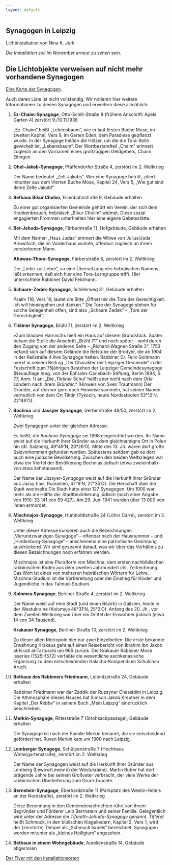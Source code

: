 ```yaml
---
layout: default
---
```


## Synagogen in Leipzig

Lichtinstallation von Nina K. Jurk

*Die Installation soll im November erneut zu sehen sein.*

## Die Lichtobjekte verweisen auf nicht mehr vorhandene Synagogen

[Eine Karte der Synagogen](karte.html).

Auch deren Liste ist nicht vollständig.
Wir notieren hier weitere Informationen zu diesen Synagogen
und erweitern diese allmählich:

<ol>
  <li><strong>Ez-Chaim-Synagoge</strong>, Otto-Schill-Straße 8 (frühere Anschrift: Apels Garten 4) zerstört 9./10.11.1938

<p>„Ez-Chaim“ heißt „Lebensbaum“, wie er laut Ersten Buche Mose, im zweiten Kapitel, Vers 9, im Garten Eden, dem Paradiese gepflanzt wurde.
In der Synagoge heißen die Hölzer, um die die Tora-Rolle gewickelt ist, „Lebensbaum“.
Der Wortbestandteil „Chaim“ erinnert zugleich an den Vornamen eines großzügigen Geldgebets, Chaim Eitingon.</p>
</li>
  <li><strong>Ohel-Jakob-Synagoge</strong>, Pfaffendorfer Straße 4, zerstört im 2. Weltkrieg

<p>Der Name bedeutet „Zelt Jakobs“.
Wer eine Synagoge betritt, zitiert mitunter aus dem Vierten Buche Mose, Kapitel 24, Vers 5, „Wie gut sind deine Zelte Jakob!“</p>
</li>
  <li><strong>Bethaus Bikur Cholim</strong>, Eisenbahnstraße 9, Gebäude erhalten

<p>Zu einer gut organisierten Gemeinde gehört ein Verein, der sich dem Krankenbesuch, hebräisch „Bikur Cholim“ widmet. Diese sozial engagierten Frommen unterhielten hier eine eigene Gebetsstätte.</p>
</li>
  <li><strong>Bet-Jehuda-Synagoge</strong>, Färberstraße 11, Hofgebäude, Gebäude erhalten

<p>Mit dem Namen „Haus Judas“ erinnert die Witwe von Julius/Juda Ariowitsch, die im Vorderhaus wohnte, offenbar zugleich an ihrem verstorbenen Mann.</p>

<strong>Ahawas-Thora-Synagoge</strong>, Färberstraße 6, zerstört im 2. Weltkrieg

<p>Die „Liebe zur Lehre“, so eine Übersetzung des hebräischen Namens, läßt erkennen, daß sich hier eine Tora-Lerngruppe trifft.
Hier unterrichtete Rabbiner David Feldmann.</p>
</li>
  <li><strong>Schaare-Zedek-Synagoge</strong>, Schillerweg 31, Gebäude erhalten

<p>Psalm 118, Vers 19, lautet die Bitte „Öffnet mir die Tore der Gerechtigkeit. Ich will hineingehen und danken.“
Die Tore der Synagoge stehen für solche Gelegenheit offen, sind also „Schaare Zedek“ – „Tore der Gerechtigkeit“.</p>
</li>
  <li><strong>Tiktiner Synagoge</strong>, Brühl 71, zerstört im 2. Weltkrieg

<p>»Zum blauben Harnisch« hieß ein Haus auf diesem Grundstück.
Später bekam die Stelle die Anschrift „Brühl 71“
und noch später – wohl durch den Zugang von der anderen Seite – „Richard-Wagner-Straße 3“.
1753 befand sich auf diesem Gelände die Betstube der Brodyer, die ab 1904 in der Keilstraße 4 ihre Synagoge hatten.
Rabbiner Dr. Felix Goldmann merkt in seinem Beitrag „Der Charakter der Leipziger Gemeinde“ in der Festschrift zum 75jährigen Bestehen der Leipziger Gemeindesynagoge (Neuauflage hrsg. von der Ephraim-Carlebach-Stiftung, Berlin 1994, S. 77, Anm. 1) an:
„Die ‚<em>Tiktiner</em> Schul‘ heißt aber nicht nach dem <em>Orte</em> sondern nach ihrem <em>Gründer</em>.“
(Hinweis von Sven Trautmann)
Der Gründer, auf den wir gern noch Hinweise sammeln, hat seinen Namen vermutlich von dem Ort Tiktin (Tykocin, heute Nordostpolen 53°12’N, 22°46’O).</p>
</li>
  <li><strong>Bochnia</strong> und <strong>Jassyer Synagoge</strong>, Gerberstraße 48/50, zerstört im 2. Weltkrieg

<p>Zwei Synagogen unter der gleichen Adresse:</p>

<p>Es heißt, die <em>Bochnia-Synagoge</em> sei 1898 eingerichtet worden.
Ihr Name weist auf die Herkunft ihrer Gründer aus dem gleichnamigne Ort in Polen hin (dt. Salzberg, 49°49’N, 20°26’O).
Mitte des 13. Jh. waren dort große Salzvorkommen gefunden worden. Spätestens seitdem gab es dort auch eine jüdische Bevölkerung.
Zwischen den beiden Weltkriegen war etwa ein Viertel der Bevölkerung Bochnias jüdisch (etwa zweieinhalb- von etwa zehntausend).</p>

<p>Der Name der <em>Jassyer-Synagoge</em> weist auf die Herkunft ihrer Gründer aus Jassy (Iasi, Rumänien, 47°9’N, 27°35’O).
Die Herschaft über die Stadt wechselte
Die Stadt hatte einst 127 Synagogen.
Um 1900 war mehr als die Hälfte der Stadtbevölkerung jüdisch (nach einer Angabe von 1910: 33 141 von 59 427).
Am 29. Juni 1941 wurden über 13 000 von ihnen ermordet.</p>
</li>
  <li><strong>Mischnajos-Synagoge</strong>, Humboldtstraße 24 (Löhrs Carré), zerstört im 2. Weltkrieg

<p>Unter dieser Adresse kursieren auch die Bezeichnungen „Vierundzwanziger-Synagoge“ – offenbar nach der Hausnummer – und „Hindenburg-Synagoge“ – anscheinend eine patriotische Gesinnung ausdrückend.
Wir sind gespannt darauf, was wir über das Verhältnis zu diesen Bezeichnungen noch erfahren werden.</p>

<p>Mischnajos ist eine Pluralform von Mischna, dem ersten nachbiblischen rabbinischen Kodex aus dem zweiten Jahrhundert chr. Zeitrechnung. Das Wort ist eines von mehreren hebräischen Wörtern für Lehre. Mischna-Studium ist die Vorbereitung oder der Einstieg für Kinder und Jugendliche in das Talmud-Studium.</p>
</li>
  <li><strong>Kolomea Synagoge</strong>, Berliner Straße 4, zerstört im 2. Weltkrieg

<p>Der Name weist auf eine Stadt (und einen Bezirk) in Galizien, heute in der Westukraine (Kolomyja 48°31’N, 25°2’O).
Anfang des 20. Jh., vor dem Zweiten Weltkrieg war über ein Drittel der Einwohner jüdisch (etwa 14 von 34 Tausend).</p>

<strong>Krakauer Synagoge</strong>, Berliner Straße 10, zerstört im 2. Weltkrieg

<p>Zu dieser alten Metropole hier nur zwei Einzelheiten:
Die erste bekannte Erwähnung Krakaus geht auf einen Reisebericht von Ibrahim Ibn Jakob al-Israili al-Tartuschi um 965 zurück.
Der Krakauer Rabbiner Mose Isserles (1525–1572) verfaßte die wesentliche aschkenasische Ergänzung zu dem entscheidenden Halacha-Kompendium Schulchan Aruch.</p>
</li>
  <li><strong>Bethaus des Rabbiners Friedmann</strong>, Leibnitzstraße 24, Gebäude erhalten

<p>Rabbiner Friedmann war der Zaddik der Ruzsyner Chassidim in Leipzig.
Die Athmosphäre dieses Hauses hat Simson Jakob Kreutner in dem Kapitel „Der <em>Rebbe</em>“ in seinem Buch „Mein Leipzig“ eindrücklich beschrieben.</p>
</li>
  <li><strong>Merkin-Synagoge</strong>, Ritterstraße 7 (Strohsackpassage), Gebäude erhalten

<p>Die Synagoge ist nach der Familie Merkin benannt, die sie entscheidend gefördert hat. Ruven Merkin kam um 1900 nach Leipzig.</p>
</li>
  <li><strong>Lemberger Synagoge</strong>, Schützenstraße 7 (Hochhaus Wintergartenstraße), zerstört im 2. Weltkrieg

<p>Der Name der Synagogen weist auf die Herkunft ihrer Gründer aus Lemberg (Lewow/Lewiw in der Westukraine).
Martin Buber hat dort prägende Jahre bei seinem Großvater verbracht, der viele Werke der rabbinischen Überlieferung zum Druck brachte.</p>
</li>
  <li><strong>Bernstein-Synagoge</strong>, Eberhardstraße 11 (Parkplatz des Westin-Hotels an der Nordstraße), zerstört im 2. Weltkrieg

<p>Diese Benennung in den Gemeindenachrichten rührt von ihrem Begründer und Förderer Leib Berrnstein und seiner Familie.
Gelegentlich wird unter der Adresse die <em>Tifereth-Jehuda-Synagoge</em> genannt.
<em>Tif’éret</em> heißt Schmuck. In den biblischen Klageliedern, Kapitel 2, Vers 1, wird der (zerstörte) Tempel als „Schmuck Israels“ bezeichnet. Synagogen werden mitunter als „kleines Heiligtum“ angesehen.</p>
</li>
  <li><strong>Bethaus in einem Wohngebäude</strong>,  Aurelienstraße 14, Gebäude abgerissen</li>
</ol>

<a class="pdf" href="{% relative_link /einladungen/FlyerLichtprojektSynagogenUndBetstubenLeipzig.pdf %}">Der Flyer mit den Installationsorten</a>
